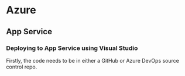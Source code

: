 # Azure

## App Service

### Deploying to App Service using Visual Studio
Firstly, the code needs to be in either a GitHub or Azure DevOps source control repo.
